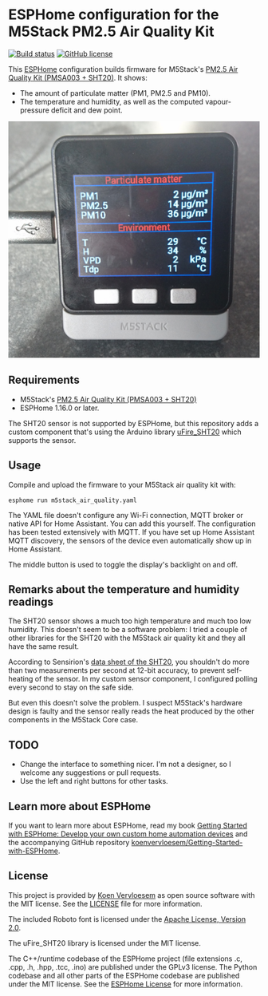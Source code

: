 # ESPHome configuration for the M5Stack PM2.5 Air Quality Kit

[![Build status](https://github.com/koenvervloesem/M5Stack-Air-Quality-ESPHome/workflows/Build/badge.svg)](https://github.com/koenvervloesem/M5Stack-Air-Quality-ESPHome/actions)
[![GitHub license](https://img.shields.io/github/license/koenvervloesem/M5Stack-Air-Quality-ESPHome.svg)](https://github.com/koenvervloesem/M5Stack-Air-Quality-ESPHome/blob/main/LICENSE)

This [ESPHome](https://esphome.io) configuration builds firmware for M5Stack's [PM2.5 Air Quality Kit (PMSA003 + SHT20)](https://m5stack.com/products/pm-2-5-sensor-usb-power-sht20). It shows:

* The amount of particulate matter (PM1, PM2.5 and PM10).
* The temperature and humidity, as well as the computed vapour-pressure deficit and dew point.

![ESPHome configuration for the M5Stack air quality kit](https://github.com/koenvervloesem/M5Stack-Air-Quality-ESPHome/raw/main/m5stack-air-quality-kit-esphome.jpg)

## Requirements

* M5Stack's [PM2.5 Air Quality Kit (PMSA003 + SHT20)](https://m5stack.com/products/pm-2-5-sensor-usb-power-sht20)
* ESPHome 1.16.0 or later.

The SHT20 sensor is not supported by ESPHome, but this repository adds a custom component that's using the Arduino library [uFire_SHT20](https://github.com/u-fire/uFire_SHT20) which supports the sensor.

## Usage

Compile and upload the firmware to your M5Stack air quality kit with:

```shell
esphome run m5stack_air_quality.yaml
```

The YAML file doesn't configure any Wi-Fi connection, MQTT broker or native API for Home Assistant. You can add this yourself. The configuration has been tested extensively with MQTT. If you have set up Home Assistant MQTT discovery, the sensors of the device even automatically show up in Home Assistant.

The middle button is used to toggle the display's backlight on and off.

## Remarks about the temperature and humidity readings

The SHT20 sensor shows a much too high temperature and much too low humidity. This doesn't seem to be a software problem: I tried a couple of other libraries for the SHT20 with the M5Stack air quality kit and they all have the same result.

According to Sensirion's [data sheet of the SHT20](https://www.sensirion.com/SHT20), you shouldn't do more than two measurements per second at 12-bit accuracy, to prevent self-heating of the sensor. In my custom sensor component, I configured polling every second to stay on the safe side.

But even this doesn't solve the problem. I suspect M5Stack's hardware design is faulty and the sensor really reads the heat produced by the other components in the M5Stack Core case.

## TODO

* Change the interface to something nicer. I'm not a designer, so I welcome any suggestions or pull requests.
* Use the left and right buttons for other tasks.

## Learn more about ESPHome

If you want to learn more about ESPHome, read my book [Getting Started with ESPHome: Develop your own custom home automation devices](https://koen.vervloesem.eu/books/getting-started-with-esphome/) and the accompanying GitHub repository [koenvervloesem/Getting-Started-with-ESPHome](https://github.com/koenvervloesem/Getting-Started-with-ESPHome/).

## License

This project is provided by [Koen Vervloesem](mailto:koen@vervloesem.eu) as open source software with the MIT license. See the [LICENSE](LICENSE) file for more information.

The included Roboto font is licensed under the [Apache License, Version 2.0](https://fonts.google.com/specimen/Roboto#license).

The uFire_SHT20 library is licensed under the MIT license.

The C++/runtime codebase of the ESPHome project (file extensions .c, .cpp, .h, .hpp, .tcc, .ino) are published under the GPLv3 license. The Python codebase and all other parts of the ESPHome codebase are published under the MIT license. See the [ESPHome License](https://github.com/esphome/esphome/blob/dev/LICENSE) for more information.
